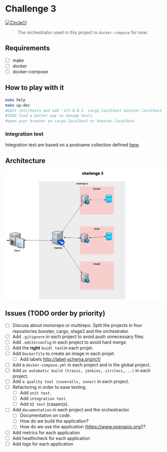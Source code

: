 # Challenge 3

[![CircleCI](https://circleci.com/gh/sjeandeaux/amaze-us/tree/feature%2Fstephane-jeandeaux-challenge-3.svg?style=svg)](https://circleci.com/gh/sjeandeaux/amaze-us/tree/feature%2Fstephane-jeandeaux-challenge-3)

> The orchestrator used in this project is `docker-compose` for now.

## Requirements

- [ ] make
- [ ] docker
- [ ] docker-compose

## How to play with it

```bash
make help
make up-dev
#Edit /etc/hosts and add '127.0.0.1  cargo.localhost booster.localhost'
#TODO find a better way to manage hosts
#open your browser on cargo.localhost or booster.localhost
```

### Integration test

Integration test are based on a postname collection defined [here](https://www.getpostman.com/collections/cc2dae61b13448b14313).


## Architecture

![Architecture](./.misc/architecture.png)

## Issues (TODO order by priority)

- [ ] Discuss about monorepo or multirepo. Split the projects in four repositories booster, cargo, stage2 and the orchestrator. 
- [ ] Add `.gitignore` in each project to avoid push unnecessary files.
- [ ] Add `.editorconfig` in each project to avoid hard merge.
- [ ] Add the **right** `buidl tool`in each projet.
- [ ] Add `Dockerfile` to create an image in each projet.
    - [ ] Add labels http://label-schema.org/rc1/
- [ ] Add a `docker-compose.yml` in each project and in the global project.
- [ ] Add `an automatic build (travis, jenkins, circleci,...)` in each project.
- [ ] Add `a quality tool (coveralls, sonar)` in each project.
- [ ] Refactoring in order to ease testing.
    - [ ] Add `unit test`.
    - [ ] Add `integration test`. 
    - [ ] Add `UI test` (casperjs). 
- [ ] Add `documentation` in each project and the orchestractor.
    - [ ] Documentation on code.
    - [ ] How do we build the application?
    - [ ] How do we use the application (https://www.openapis.org/)?
- [ ] Add metrics for each application
- [ ] Add healthcheck for each application
- [ ] Add logs for each application